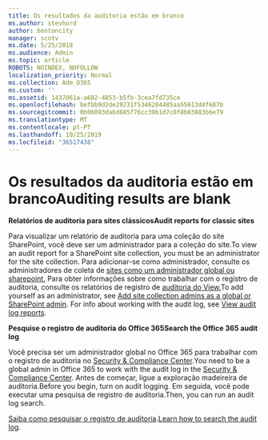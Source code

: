 ```yaml
---
title: Os resultados da auditoria estão em branco
ms.author: stevhord
author: bentoncity
manager: scotv
ms.date: 5/25/2018
ms.audience: Admin
ms.topic: article
ROBOTS: NOINDEX, NOFOLLOW
localization_priority: Normal
ms.collection: Adm_O365
ms.custom: ''
ms.assetid: 1437061a-a602-4853-b5fb-3cea7fd735ce
ms.openlocfilehash: befbb9d2de29231f5346284485aa55613d4f687b
ms.sourcegitcommit: 0b06093dabd685f76cc39b1d7c0f8b03883b6e79
ms.translationtype: MT
ms.contentlocale: pt-PT
ms.lasthandoff: 10/25/2019
ms.locfileid: "36517438"
---
```

# <a name="auditing-results-are-blank"></a><span data-ttu-id="d5198-102">Os resultados da auditoria estão em branco</span><span class="sxs-lookup"><span data-stu-id="d5198-102">Auditing results are blank</span></span>

 <span data-ttu-id="d5198-103">**Relatórios de auditoria para sites clássicos**</span><span class="sxs-lookup"><span data-stu-id="d5198-103">**Audit reports for classic sites**</span></span>
  
<span data-ttu-id="d5198-104">Para visualizar um relatório de auditoria para uma coleção do site SharePoint, você deve ser um administrador para a coleção do site.</span><span class="sxs-lookup"><span data-stu-id="d5198-104">To view an audit report for a SharePoint site collection, you must be an administrator for the site collection.</span></span> <span data-ttu-id="d5198-105">Para adicionar-se como administrador, consulte os administradores de coleta de [sites como um administrador global ou sharepoint.](https://go.microsoft.com/fwlink/?linkid=869390) Para obter informações sobre como trabalhar com o registro de auditoria, consulte os relatórios de registro de [auditoria do View.](https://go.microsoft.com/fwlink/?linkid=395237)</span><span class="sxs-lookup"><span data-stu-id="d5198-105">To add yourself as an administrator, see [Add site collection admins as a global or SharePoint admin](https://go.microsoft.com/fwlink/?linkid=869390). For info about working with the audit log, see [View audit log reports](https://go.microsoft.com/fwlink/?linkid=395237).</span></span> 
  
 <span data-ttu-id="d5198-106">**Pesquise o registro de auditoria do Office 365**</span><span class="sxs-lookup"><span data-stu-id="d5198-106">**Search the Office 365 audit log**</span></span>
  
<span data-ttu-id="d5198-107">Você precisa ser um administrador global no Office 365 para trabalhar com o registro de auditoria no [Security &amp; Compliance Center](https://protection.office.com).</span><span class="sxs-lookup"><span data-stu-id="d5198-107">You need to be a global admin in Office 365 to work with the audit log in the [Security &amp; Compliance Center](https://protection.office.com).</span></span> <span data-ttu-id="d5198-108">Antes de começar, ligue a exploração madeireira de auditoria.</span><span class="sxs-lookup"><span data-stu-id="d5198-108">Before you begin, turn on audit logging.</span></span> <span data-ttu-id="d5198-109">Em seguida, você pode executar uma pesquisa de registro de auditoria.</span><span class="sxs-lookup"><span data-stu-id="d5198-109">Then, you can run an audit log search.</span></span> 
  
<span data-ttu-id="d5198-110">[Saiba como pesquisar o registro de auditoria](https://go.microsoft.com/fwlink/?linkid=708432).</span><span class="sxs-lookup"><span data-stu-id="d5198-110">[Learn how to search the audit log](https://go.microsoft.com/fwlink/?linkid=708432).</span></span>
  

